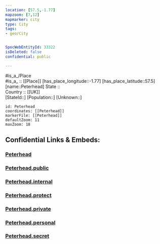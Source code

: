 ```yaml
---
location: [57.5,-1.77] 
mapzoom: [7,12] 
mapmarker: city 
type: City
tags:
- geo/City


SpocWebEntityId: 33322
isDeleted: false
confidential: public

---
```

#is_a_/Place  
#is_a_ :: [[Place]] 
[has_place_longitude::-1.77] 
[has_place_latitude::57.5] 
[name::Peterhead] 
State ::  
Country :: [[UK]]  
[StateId::] 
[Population::] 
[Unknown::] 


```leaflet
id: Peterhead
coordinates: [[Peterhead]] 
markerFile: [[Peterhead]] 
defaultZoom: 11 
maxZoom: 18
```


## Confidential Links & Embeds: 

### [Peterhead](/_Standards/Earth/Continent/Europe/Europe~North/UK/Scotland/counties~Scotland/Aberdeenshire/cities~Aberdeenshire/Peterhead.md) 

### [Peterhead.public](/_public/Earth/Continent/Europe/Europe~North/UK/Scotland/counties~Scotland/Aberdeenshire/cities~Aberdeenshire/Peterhead.public.md) 

### [Peterhead.internal](/_internal/Earth/Continent/Europe/Europe~North/UK/Scotland/counties~Scotland/Aberdeenshire/cities~Aberdeenshire/Peterhead.internal.md) 

### [Peterhead.protect](/_protect/Earth/Continent/Europe/Europe~North/UK/Scotland/counties~Scotland/Aberdeenshire/cities~Aberdeenshire/Peterhead.protect.md) 

### [Peterhead.private](/_private/Earth/Continent/Europe/Europe~North/UK/Scotland/counties~Scotland/Aberdeenshire/cities~Aberdeenshire/Peterhead.private.md) 

### [Peterhead.personal](/_personal/Earth/Continent/Europe/Europe~North/UK/Scotland/counties~Scotland/Aberdeenshire/cities~Aberdeenshire/Peterhead.personal.md) 

### [Peterhead.secret](/_secret/Earth/Continent/Europe/Europe~North/UK/Scotland/counties~Scotland/Aberdeenshire/cities~Aberdeenshire/Peterhead.secret.md)


